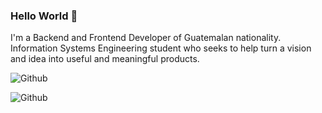 ### Hello World 👋

I'm a Backend and Frontend Developer of Guatemalan nationality. Information Systems Engineering student who seeks to help turn a vision and idea into useful and meaningful products.

![Github](https://github-readme-stats.vercel.app/api?username=axrcode&show_icons=true&theme=nord)

![Github](https://github-readme-stats.vercel.app/api/top-langs/?username=axrcode&layout=compact&show_icons=true&theme=nord)
